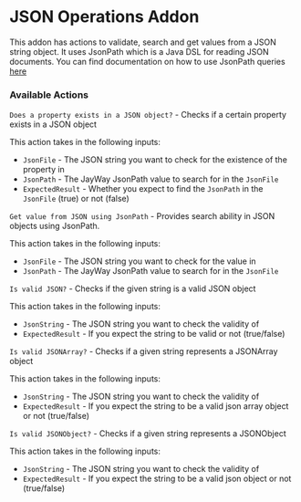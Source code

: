 # JSON Operations Addon

This addon has actions to validate, search and get values from a JSON string object. It uses JsonPath which is a Java DSL for reading JSON documents. You can find documentation on how to use JsonPath queries [here](https://github.com/json-path/JsonPath)

### Available Actions

`Does a property exists in a JSON object?` - Checks if a certain property exists in a JSON object

This action takes in the following inputs:

* `JsonFile` - The JSON string you want to check for the existence of the property in
* `JsonPath` - The JayWay JsonPath value to search for in the `JsonFile` 
* `ExpectedResult` - Whether you expect to find the `JsonPath` in the `JsonFile` \(true\) or not \(false\)

`Get value from JSON using JsonPath` - Provides search ability in JSON objects using JsonPath.

This action takes in the following inputs:

* `JsonFile` - The JSON string you want to check for the value in
* `JsonPath` - The JayWay JsonPath value to search for in the `JsonFile` 

`Is valid JSON?` - Checks if the given string is a valid JSON object

This action takes in the following inputs:

* `JsonString` - The JSON string you want to check the validity of
* `ExpectedResult` -  If you expect the string to be valid or not \(true/false\)

`Is valid JSONArray?` - Checks if a given string represents a JSONArray object

This action takes in the following inputs:

* `JsonString` - The JSON string you want to check the validity of
* `ExpectedResult` -  If you expect the string to be a valid json array object or not \(true/false\)

`Is valid JSONObject?` - Checks if a given string represents a JSONObject

This action takes in the following inputs:

* `JsonString` - The JSON string you want to check the validity of
* `ExpectedResult` -  If you expect the string to be a valid json object or not \(true/false\)

